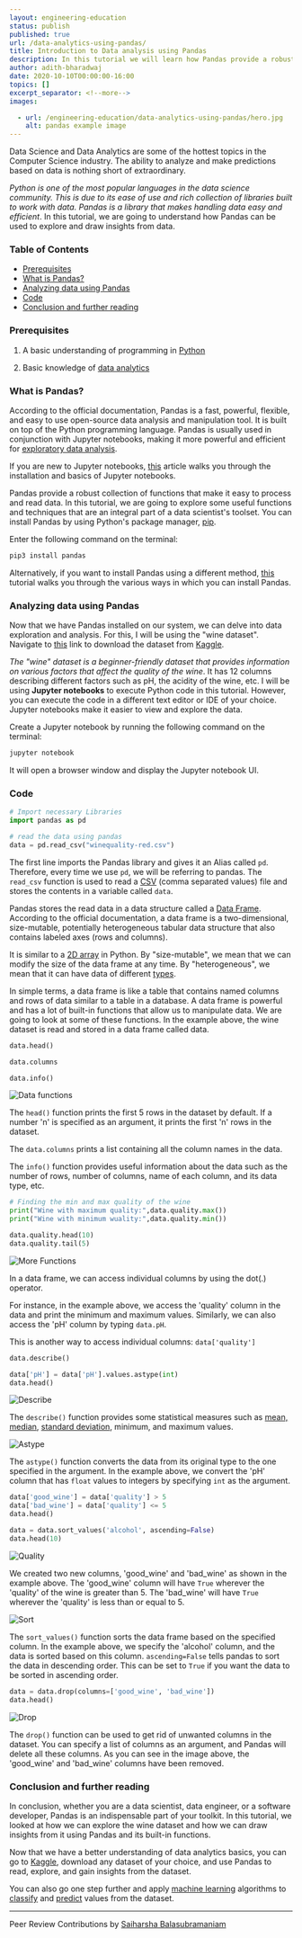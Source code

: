 ```yaml
---
layout: engineering-education
status: publish
published: true
url: /data-analytics-using-pandas/
title: Introduction to Data analysis using Pandas
description: In this tutorial we will learn how Pandas provide a robust collection of functions that make it easy to process and read data.
author: adith-bharadwaj
date: 2020-10-10T00:00:00-16:00
topics: []
excerpt_separator: <!--more-->
images:

  - url: /engineering-education/data-analytics-using-pandas/hero.jpg
    alt: pandas example image
---
```

Data Science and Data Analytics are some of the hottest topics in the Computer Science industry. The ability to analyze and make predictions based on data is nothing short of extraordinary.
<!--more-->
*Python is one of the most popular languages in the data science community. This is due to its ease of use and rich collection of libraries built to work with data. Pandas is a library that makes handling data easy and efficient*. In this tutorial, we are going to understand how Pandas can be used to explore and draw insights from data.

### Table of Contents	 
- [Prerequisites](#prerequisites)
- [What is Pandas?](#what-is-pandas)
- [Analyzing data using Pandas](#analyzing-data-using-pandas)	 
- [Code](#code)
- [Conclusion and further reading](#conclusion-and-further-reading)	 

### Prerequisites
1. A basic understanding of programming in [Python](/engineering-education/data-structures-python-part-1/)

2. Basic knowledge of [data analytics](https://data-flair.training/blogs/data-analytics-tutorial/)

### What is Pandas?
According to the official documentation, Pandas is a fast, powerful, flexible, and easy to use open-source data analysis and manipulation tool. It is built on top of the Python programming language. Pandas is usually used in conjunction with Jupyter notebooks, making it more powerful and efficient for [exploratory data analysis](https://towardsdatascience.com/exploratory-data-analysis-in-python-c9a77dfa39ce).

If you are new to Jupyter notebooks, [this](/engineering-education/introduction-to-jupyter-notebooks/) article walks you through the installation and basics of Jupyter notebooks.

Pandas provide a robust collection of functions that make it easy to process and read data. In this tutorial, we are going to explore some useful functions and techniques that are an integral part of a data scientist's toolset. You can install Pandas by using Python's package manager, [pip](https://pip.pypa.io/en/stable/).

Enter the following command on the terminal:

```bash
pip3 install pandas
```

Alternatively, if you want to install Pandas using a different method, [this](https://pandas.pydata.org/docs/getting_started/install.html) tutorial walks you through the various ways in which you can install Pandas.

### Analyzing data using Pandas
Now that we have Pandas installed on our system, we can delve into data exploration and analysis. For this, I will be using the "wine dataset". Navigate to [this](https://www.kaggle.com/uciml/red-wine-quality-cortez-et-al-2009) link to download the dataset from [Kaggle](https://www.kaggle.com/).

*The "wine" dataset is a beginner-friendly dataset that provides information on various factors that affect the quality of the wine*. It has 12 columns describing different factors such as pH, the acidity of the wine, etc. I will be using **Jupyter notebooks** to execute Python code in this tutorial. However, you can execute the code in a different text editor or IDE of your choice. Jupyter notebooks make it easier to view and explore the data.

Create a Jupyter notebook by running the following command on the terminal:

```bash
jupyter notebook
```

It will open a browser window and display the Jupyter notebook UI.

### Code

```python
# Import necessary Libraries
import pandas as pd

# read the data using pandas
data = pd.read_csv("winequality-red.csv")
```

The first line imports the Pandas library and gives it an Alias called `pd`. Therefore, every time we use `pd`, we will be referring to pandas. The `read_csv` function is used to read a [CSV](https://www.howtogeek.com/348960/what-is-a-csv-file-and-how-do-i-open-it/) (comma separated values) file and stores the contents in a variable called `data`.

Pandas stores the read data in a data structure called a [Data Frame](https://pandas.pydata.org/pandas-docs/stable/reference/api/pandas.DataFrame.html). According to the official documentation, a data frame is a two-dimensional, size-mutable, potentially heterogeneous tabular data structure that also contains labeled axes (rows and columns).

It is similar to a [2D array](https://www.tutorialspoint.com/python_data_structure/python_2darray.htm) in Python. By "size-mutable", we mean that we can modify the size of the data frame at any time. By "heterogeneous", we mean that it can have data of different [types](https://www.w3schools.com/python/python_datatypes.asp).

In simple terms, a data frame is like a table that contains named columns and rows of data similar to a table in a database. A data frame is powerful and has a lot of built-in functions that allow us to manipulate data. We are going to look at some of these functions. In the example above, the wine dataset is read and stored in a data frame called data.

```python
data.head()

data.columns

data.info()
```

![Data functions](/engineering-education/data-analytics-using-pandas/first.png)

The `head()` function prints the first 5 rows in the dataset by default. If a number 'n' is specified as an argument, it prints the first 'n' rows in the dataset.

The `data.columns` prints a list containing all the column names in the data.

The `info()` function provides useful information about the data such as the number of rows, number of columns, name of each column, and its data type, etc.

```python
# Finding the min and max quality of the wine
print("Wine with maximum quality:",data.quality.max())
print("Wine with minimum wuality:",data.quality.min())

data.quality.head(10)
data.quality.tail(5)
```

![More Functions](/engineering-education/data-analytics-using-pandas/second.png)

In a data frame, we can access individual columns by using the dot(.) operator.

For instance, in the example above, we access the 'quality' column in the data and print the minimum and maximum values. Similarly, we can also access the 'pH' column by typing `data.pH`.

This is another way to access individual columns: `data['quality']`

```python
data.describe()

data['pH'] = data['pH'].values.astype(int)
data.head()
```

![Describe](/engineering-education/data-analytics-using-pandas/third.png)

The `describe()` function provides some statistical measures such as [mean, median](https://www.khanacademy.org/math/cc-sixth-grade-math/cc-6th-data-statistics/mean-and-median/v/statistics-intro-mean-median-and-mode), [standard deviation](https://www.mathsisfun.com/data/standard-deviation.html), minimum, and maximum values.

![Astype](/engineering-education/data-analytics-using-pandas/fourth.png)

The `astype()` function converts the data from its original type to the one specified in the argument. In the example above, we convert the 'pH' column that has `float` values to integers by specifying `int` as the argument.  

```python
data['good_wine'] = data['quality'] > 5
data['bad_wine'] = data['quality'] <= 5
data.head()

data = data.sort_values('alcohol', ascending=False)
data.head(10)
```

![Quality](/engineering-education/data-analytics-using-pandas/fifth.png)

We created two new columns, 'good_wine' and 'bad_wine' as shown in the example above. The 'good_wine' column will have `True` wherever the 'quality' of the wine is greater than 5. The 'bad_wine' will have `True` wherever the 'quality' is less than or equal to 5.

![Sort](/engineering-education/data-analytics-using-pandas/sixth.png)

The `sort_values()` function sorts the data frame based on the specified column. In the example above, we specify the 'alcohol' column, and the data is sorted based on this column. `ascending=False` tells pandas to sort the data in descending order. This can be set to `True` if you want the data to be sorted in ascending order.

```python
data = data.drop(columns=['good_wine', 'bad_wine'])
data.head()
```

![Drop](/engineering-education/data-analytics-using-pandas/seventh.png)

The `drop()` function can be used to get rid of unwanted columns in the dataset. You can specify a list of columns as an argument, and Pandas will delete all these columns. As you can see in the image above, the 'good_wine' and 'bad_wine' columns have been removed.

### Conclusion and further reading
In conclusion, whether you are a data scientist, data engineer, or a software developer, Pandas is an indispensable part of your toolkit. In this tutorial, we looked at how we can explore the wine dataset and how we can draw insights from it using Pandas and its built-in functions.

Now that we have a better understanding of data analytics basics, you can go to [Kaggle](https://www.kaggle.com/), download any dataset of your choice, and use Pandas to read, explore, and gain insights from the dataset.

You can also go one step further and apply [machine learning](https://www.geeksforgeeks.org/machine-learning/) algorithms to [classify](https://www.simplilearn.com/classification-machine-learning-tutorial) and [predict](https://www.datarobot.com/wiki/prediction-explanations/) values from the dataset.  

---
Peer Review Contributions by [Saiharsha Balasubramaniam](/engineering-education/authors/saiharsha-balasubramaniam/)
